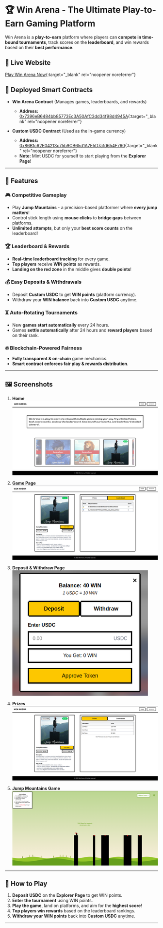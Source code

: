 # 🏆 Win Arena - The Ultimate Play-to-Earn Gaming Platform  

Win Arena is a **play-to-earn** platform where players can **compete in time-bound tournaments**, track scores on the **leaderboard**, and win rewards based on their **best performance**.  

## 🔗 Live Website  
[Play Win Arena Now](https://win-arena.vercel.app){:target="_blank" rel="noopener noreferrer"}  

## 📜 Deployed Smart Contracts  

- **Win Arena Contract** (Manages games, leaderboards, and rewards)  
  - **Address:** [0x7396eB6484bb85773Ec3A50AfC3dd34f98d4945A](https://scan.test.btcs.network/address/0x7396eB6484bb85773Ec3A50AfC3dd34f98d4945A#code){:target="_blank" rel="noopener noreferrer"}  

- **Custom USDC Contract** (Used as the in-game currency)  
  - **Address:** [0x86B1c62E04213c75b9CB65d1A7E5D7a1d654F760](https://scan.test.btcs.network/address/0x86B1c62E04213c75b9CB65d1A7E5D7a1d654F760#code){:target="_blank" rel="noopener noreferrer"}  
  - **Note:** Mint USDC for yourself to start playing from the **Explorer Page**!  

---

## 🚀 Features  

### 🎮 Competitive Gameplay  
- Play **Jump Mountains** - a precision-based platformer where **every jump matters**!  
- Control stick length using **mouse clicks** to **bridge gaps** between platforms.  
- **Unlimited attempts**, but only your **best score counts** on the leaderboard!  

### 🏆 Leaderboard & Rewards  
- **Real-time leaderboard tracking** for every game.  
- **Top players** receive **WIN points** as rewards.  
- **Landing on the red zone** in the middle gives **double points**!  

### 💰 Easy Deposits & Withdrawals  
- Deposit **Custom USDC** to get **WIN points** (platform currency).  
- Withdraw your **WIN balance** back into **Custom USDC** anytime.  

### ⏳ Auto-Rotating Tournaments  
- New **games start automatically** every 24 hours.  
- Games **settle automatically** after 24 hours and **reward players** based on their rank.  

### 🔥 Blockchain-Powered Fairness  
- **Fully transparent & on-chain** game mechanics.  
- **Smart contract enforces fair play & rewards distribution**.  

---

## 🖼️ Screenshots  

1. **Home**  
   ![Main Game Screen](./assets/home.png)  

2. **Game Page**  
   ![Leaderboard Screenshot](./assets/game.png)  

3. **Deposit & Withdraw Page**  
   ![Deposit & Withdraw UI](./assets/deposit.png)  

4. **Prizes**  
   ![Game Start Countdown](./assets/Prize.png)  

5. **Jump Mountains Game**  
   ![Winning Screen](./assets/game_play.png)  

---

## 📜 How to Play  
1. **Deposit USDC** on the **Explorer Page** to get WIN points.  
2. **Enter the tournament** using WIN points.  
3. **Play the game**, land on platforms, and aim for the **highest score**!  
4. **Top players win rewards** based on the leaderboard rankings.  
5. **Withdraw your WIN points** back into **Custom USDC** anytime.  

---
